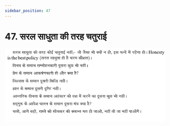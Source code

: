 ```yaml
---
sidebar_position: 47
---
```



# 47.   सरल साधुता की तरह चतुराई

![सरल साधुता की तरह चतुराई](../../../static/img/hindi/verse47.png)
